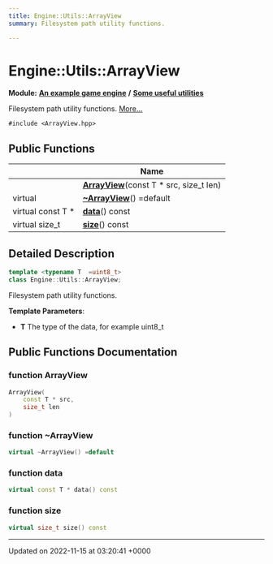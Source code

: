 ```yaml
---
title: Engine::Utils::ArrayView
summary: Filesystem path utility functions. 

---
```


# Engine::Utils::ArrayView

**Module:** **[An example game engine](/modules/group__Engine.md)** **/** **[Some useful utilities](/modules/group__Utils.md)**



Filesystem path utility functions.  [More...](#detailed-description)


`#include <ArrayView.hpp>`

## Public Functions

|                | Name           |
| -------------- | -------------- |
| | **[ArrayView](/classes/classEngine_1_1Utils_1_1ArrayView.md#function-arrayview)**(const T * src, size_t len) |
| virtual | **[~ArrayView](/classes/classEngine_1_1Utils_1_1ArrayView.md#function-~arrayview)**() =default |
| virtual const T * | **[data](/classes/classEngine_1_1Utils_1_1ArrayView.md#function-data)**() const |
| virtual size_t | **[size](/classes/classEngine_1_1Utils_1_1ArrayView.md#function-size)**() const |

## Detailed Description

```cpp
template <typename T  =uint8_t>
class Engine::Utils::ArrayView;
```

Filesystem path utility functions. 

**Template Parameters**: 

  * **T** The type of the data, for example uint8_t 

## Public Functions Documentation

### function ArrayView

```cpp
ArrayView(
    const T * src,
    size_t len
)
```


### function ~ArrayView

```cpp
virtual ~ArrayView() =default
```


### function data

```cpp
virtual const T * data() const
```


### function size

```cpp
virtual size_t size() const
```


-------------------------------

Updated on 2022-11-15 at 03:20:41 +0000
